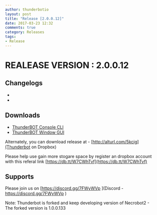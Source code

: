 ```yaml
---
author: thunderbotio
layout: post
title: "Release [2.0.0.12]"
date: 2017-03-23 12:32
comments: true
category: Releases
tags:
- Release
---
```


# REALEASE VERSION : 2.0.0.12

## Changelogs
- 
- 

## Downloads
- [ThunderBOT Console CLI](/releases/2.0.0.12/ThunderBOT.CLI.zip)
- [ThunderBOT Window GUI](/releases/2.0.0.12/ThunderBOT.Win.zip)

Alternately, you can download release at - [http://alturl.com/5kcig](Thunderbot on Dropbox)

Please help use gain more stogare space by register an dropbox account with this referal link [https://db.tt/W7CWhTvf](https://db.tt/W7CWhTvf)

## Supports

Please join us on [https://discord.gg/7FWyWVp ](Discord - https://discord.gg/7FWyWVp )

Note: Thunderbot is forked and keep developing version of Necrobot2 - The forked version is 1.0.0.133
